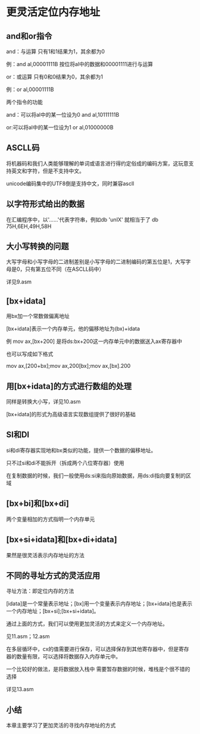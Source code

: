 # 更灵活定位内存地址

## and和or指令

and：与运算 只有1和1结果为1，其余都为0

例：and al,00001111B
按位将al中的数据和00001111进行与运算

or：或运算 只有0和0结果为0，其余都为1

例：or al,00001111B

两个指令的功能

and：可以将al中的某一位设为0 and al,10111111B

or:可以将al中的某一位设为1 or al,01000000B

## ASCLL码

将机器码和我们人类能够理解的单词或语言进行得约定俗成的编码方案，这玩意支持英文和字符，但是不支持中文。

unicode编码集中的UTF8倒是支持中文，同时兼容ascll

## 以字符形式给出的数据

在汇编程序中，以'......'代表字符串，例如db 'unIX' 就相当于了 db 75H,6EH,49H,58H

## 大小写转换的问题

大写字母和小写字母的二进制差别是小写字母的二进制编码的第五位是1，大写字母是0，只有第五位不同（在ASCLL码中）

详见9.asm

## [bx+idata]

用bx加一个常数做偏离地址

[bx+idata]表示一个内存单元，他的偏移地址为(bx)+idata

例 mov ax,[bx+200]
是将ds:bx+200这一内存单元中的数据送入ax寄存器中

也可以写成如下格式

mov ax,[200+bx];mov ax,200[bx];mov ax,[bx].200

## 用[bx+idata]的方式进行数组的处理

同样是转换大小写，详见10.asm

[bx+idata]的形式为高级语言实现数组提供了很好的基础

## SI和DI

si和di寄存器实现地和bx类似的功能，提供一个数据的偏移地址。

只不过si和di不能拆开（拆成两个八位寄存器）使用

在复制数据的时候，我们一般使用ds:si来指向原始数据，用ds:di指向要复制的区域

## [bx+bi]和[bx+di]

两个变量相加的方式指明一个内存单元

## [bx+si+idata]和[bx+di+idata]

果然是很灵活表示内存地址的方法

## 不同的寻址方式的灵活应用

寻址方法：即定位内存的方法

[idata]是一个常量表示地址；[bx]用一个变量表示内存地址；[bx+idata]也是表示一个内存地址；[bx+si];[bx+si+idata]。

通过上面的方式，我们可以使用更加灵活的方式来定义一个内存地址。

见11.asm；12.asm

在多层循环中，cx的值需要进行保存，可以选择保存到其他寄存器中，但是寄存器的数量有限，可以选择将数据存入内存单元中。

一个比较好的做法，是将数据放入栈中
需要暂存数据的时候，堆栈是个很不错的选择

详见13.asm

## 小结

本章主要学习了更加灵活的寻找内存地址的方式



